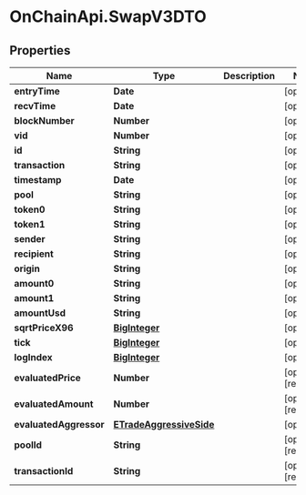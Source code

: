# OnChainApi.SwapV3DTO

## Properties

Name | Type | Description | Notes
------------ | ------------- | ------------- | -------------
**entryTime** | **Date** |  | [optional] 
**recvTime** | **Date** |  | [optional] 
**blockNumber** | **Number** |  | [optional] 
**vid** | **Number** |  | [optional] 
**id** | **String** |  | [optional] 
**transaction** | **String** |  | [optional] 
**timestamp** | **Date** |  | [optional] 
**pool** | **String** |  | [optional] 
**token0** | **String** |  | [optional] 
**token1** | **String** |  | [optional] 
**sender** | **String** |  | [optional] 
**recipient** | **String** |  | [optional] 
**origin** | **String** |  | [optional] 
**amount0** | **String** |  | [optional] 
**amount1** | **String** |  | [optional] 
**amountUsd** | **String** |  | [optional] 
**sqrtPriceX96** | [**BigInteger**](BigInteger.md) |  | [optional] 
**tick** | [**BigInteger**](BigInteger.md) |  | [optional] 
**logIndex** | [**BigInteger**](BigInteger.md) |  | [optional] 
**evaluatedPrice** | **Number** |  | [optional] [readonly] 
**evaluatedAmount** | **Number** |  | [optional] [readonly] 
**evaluatedAggressor** | [**ETradeAggressiveSide**](ETradeAggressiveSide.md) |  | [optional] 
**poolId** | **String** |  | [optional] [readonly] 
**transactionId** | **String** |  | [optional] [readonly] 


